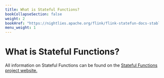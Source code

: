 ```yaml
---
title: What is Stateful Functions?
bookCollapseSection: false
weight: 2
bookHref: "https://nightlies.apache.org/flink/flink-statefun-docs-stable/"
menu_weight: 1
---
```

<!--
Licensed to the Apache Software Foundation (ASF) under one
or more contributor license agreements.  See the NOTICE file
distributed with this work for additional information
regarding copyright ownership.  The ASF licenses this file
to you under the Apache License, Version 2.0 (the
"License"); you may not use this file except in compliance
with the License.  You may obtain a copy of the License at

  http://www.apache.org/licenses/LICENSE-2.0

Unless required by applicable law or agreed to in writing,
software distributed under the License is distributed on an
"AS IS" BASIS, WITHOUT WARRANTIES OR CONDITIONS OF ANY
KIND, either express or implied.  See the License for the
specific language governing permissions and limitations
under the License.
-->

# What is Stateful Functions?

All information on Stateful Functions can be found on the [Stateful Functions project website.](https://nightlies.apache.org/flink/flink-statefun-docs-stable/)